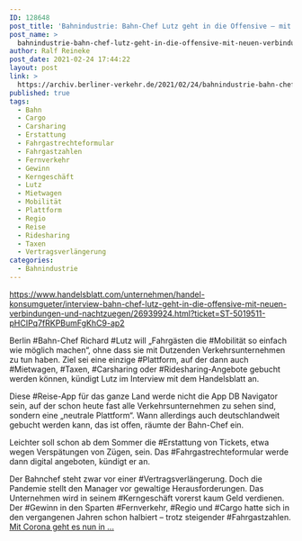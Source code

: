 ```yaml
---
ID: 128648
post_title: 'Bahnindustrie: Bahn-Chef Lutz geht in die Offensive – mit neuen Verbindungen und Nachtzügen Richard Lutz will die Bahn als klimafreundliches Verkehrsangebot für die Zeit nach der Pandemie rüsten., aus Handelsblatt'
post_name: >
  bahnindustrie-bahn-chef-lutz-geht-in-die-offensive-mit-neuen-verbindungen-und-nachtzuegen-richard-lutz-will-die-bahn-als-klimafreundliches-verkehrsangebot-fuer-die-zeit-nach-der-pandemie-ru
author: Ralf Reineke
post_date: 2021-02-24 17:44:22
layout: post
link: >
  https://archiv.berliner-verkehr.de/2021/02/24/bahnindustrie-bahn-chef-lutz-geht-in-die-offensive-mit-neuen-verbindungen-und-nachtzuegen-richard-lutz-will-die-bahn-als-klimafreundliches-verkehrsangebot-fuer-die-zeit-nach-der-pandemie-ru/
published: true
tags:
  - Bahn
  - Cargo
  - Carsharing
  - Erstattung
  - Fahrgastrechteformular
  - Fahrgastzahlen
  - Fernverkehr
  - Gewinn
  - Kerngeschäft
  - Lutz
  - Mietwagen
  - Mobilität
  - Plattform
  - Regio
  - Reise
  - Ridesharing
  - Taxen
  - Vertragsverlängerung
categories:
  - Bahnindustrie
---
```

https://www.handelsblatt.com/unternehmen/handel-konsumgueter/interview-bahn-chef-lutz-geht-in-die-offensive-mit-neuen-verbindungen-und-nachtzuegen/26939924.html?ticket=ST-5019511-pHCIPq7fRKPBumFgKhC9-ap2

Berlin #Bahn-Chef Richard #Lutz will „Fahrgästen die #Mobilität so einfach wie möglich machen“, ohne dass sie mit Dutzenden Verkehrsunternehmen zu tun haben. Ziel sei eine einzige #Plattform, auf der dann auch #Mietwagen, #Taxen, #Carsharing oder #Ridesharing-Angebote gebucht werden können, kündigt Lutz im Interview mit dem Handelsblatt an.

Diese #Reise-App für das ganze Land werde nicht die App DB Navigator sein, auf der schon heute fast alle Verkehrsunternehmen zu sehen sind, sondern eine „neutrale Plattform“. Wann allerdings auch deutschlandweit gebucht werden kann, das ist offen, räumte der Bahn-Chef ein.

Leichter soll schon ab dem Sommer die #Erstattung von Tickets, etwa wegen Verspätungen von Zügen, sein. Das #Fahrgastrechteformular werde dann digital angeboten, kündigt er an.

Der Bahnchef steht zwar vor einer #Vertragsverlängerung. Doch die Pandemie stellt den Manager vor gewaltige Herausforderungen. Das Unternehmen wird in seinem #Kerngeschäft vorerst kaum Geld verdienen. Der #Gewinn in den Sparten #Fernverkehr, #Regio und #Cargo hatte sich in den vergangenen Jahren schon halbiert – trotz steigender #Fahrgastzahlen. <a href="https://www.handelsblatt.com/unternehmen/handel-konsumgueter/interview-bahn-chef-lutz-geht-in-die-offensive-mit-neuen-verbindungen-und-nachtzuegen/26939924.html?ticket=ST-5019511-pHCIPq7fRKPBumFgKhC9-ap2">Mit Corona geht es nun in ...</a>